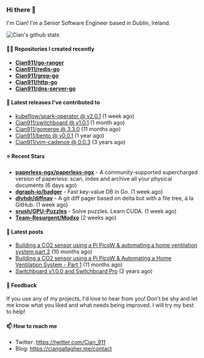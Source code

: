 ### Hi there 👋

I'm Cian! I'm a Senior Software Engineer based in Dublin, Ireland.

![Cian's github stats](https://github-readme-stats.vercel.app/api?username=CIan911&theme=dracula&show_icons=true)

#### 👨‍💻 Repositories I created recently
- **[Cian911/go-ranger](https://github.com/Cian911/go-ranger)**
- **[Cian911/redis-go](https://github.com/Cian911/redis-go)**
- **[Cian911/grep-go](https://github.com/Cian911/grep-go)**
- **[Cian911/http-go](https://github.com/Cian911/http-go)**
- **[Cian911/dns-server-go](https://github.com/Cian911/dns-server-go)**

#### 🚀 Latest releases I've contributed to


- [kubeflow/spark-operator @ v2.0.1](https://github.com/kubeflow/spark-operator/releases/tag/v2.0.1) (1 week ago)
- [Cian911/switchboard @ v1.0.1](https://github.com/Cian911/switchboard/releases/tag/v1.0.1) (1 month ago)
- [Cian911/gomerge @ 3.3.0](https://github.com/Cian911/gomerge/releases/tag/3.3.0) (11 months ago)
- [Cian911/bento @ v0.0.1](https://github.com/Cian911/bento/releases/tag/v0.0.1) (1 year ago)
- [Cian911/vim-cadence @ 0.0.3](https://github.com/Cian911/vim-cadence/releases/tag/0.0.3) (3 years ago)

#### ⭐ Recent Stars


- **[paperless-ngx/paperless-ngx](https://github.com/paperless-ngx/paperless-ngx)** - A community-supported supercharged version of paperless: scan, index and archive all your physical documents (6 days ago)
- **[dgraph-io/badger](https://github.com/dgraph-io/badger)** - Fast key-value DB in Go. (1 week ago)
- **[dlvhdr/diffnav](https://github.com/dlvhdr/diffnav)** - A git diff pager based on delta but with a file tree, à la GitHub. (1 week ago)
- **[srush/GPU-Puzzles](https://github.com/srush/GPU-Puzzles)** - Solve puzzles. Learn CUDA. (1 week ago)
- **[Team-Resurgent/Modxo](https://github.com/Team-Resurgent/Modxo)** (2 weeks ago)

#### 📄 Latest posts
- [Building a CO2 sensor using a Pi PicoW &amp; automating a home ventilation system part 2](https://ciangallagher.me/2023/11/27/Co2-sensor-using-tiny-go-part-2/) (10 months ago)
- [Building a CO2 sensor using a Pi PicoW &amp; Automating a Home Ventilation System - Part 1](https://ciangallagher.me/2023/11/04/custom-co2-sensor-using-using-pi-picow/) (11 months ago)
- [Switchboard v1.0.0 and Switchboard Pro](https://ciangallagher.me/2022/09/17/Switchboard-v1-and-pro/) (2 years ago)

#### 💬 Feedback

If you use any of my projects, I'd love to hear from you! Don't be shy and let me know what you liked
and what needs being improved. I will try my best to help!

#### 📫 How to reach me

- Twitter: https://twitter.com/Cian_911
- Blog: https://ciangallagher.me/contact
